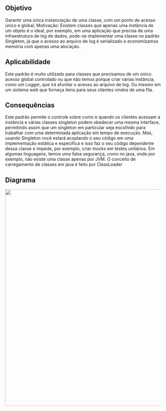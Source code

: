 ## Objetivo
Garantir uma única instanciação de uma classe, com um ponto de acesso único e global;
Motivação: Existem classes que apenas uma instância de um objeto é o ideal, por exemplo, em uma aplicação que precisa de uma infraestrutura de log de dados, pode-se implementar uma classe no padrão Singleton, já que o acesso ao arquivo de log é serializado e economizamos memória com apenas uma alocação.
## Aplicabilidade
Este padrão é muito utilizado para classes que precisamos de um único acesso global controlado ou que não temos porque criar várias instância, como um Logger, que irá afunilar o acesso ao arquivo de log. Ou mesmo em um sistema web que forneça itens para seus clientes vindos de uma fila.
## Consequências
Este padrão permite o controle sobre como e quando os clientes acessam a instância e várias classes singleton podem obedecer uma mesma interface, permitindo assim que um singleton em particular seja escolhido para trabalhar com uma determinada aplicação em tempo de execução.
Mas, usando Singleton você estará acoplando o seu código em uma implementação estática e específica e isso faz o seu código dependente dessa classe e impede, por exemplo, criar mocks em testes unitários. Em algumas linguagens, temos uma falsa segurança, como no java, onde por exemplo, não existe uma classe apenas por JVM. O conceito de carregamento de classes em java é feito por ClassLoader
## Diagrama
<div align = 'center'>
<img src = "(https://user-images.githubusercontent.com/53242511/204067741-a30292c4-76e2-4be3-bdca-7fea207c225d.png" width = '700px' />
</div>
